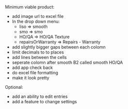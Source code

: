 Minimum viable product:
- add image url to excel file
- In the drop down menu:
  - liso => smooth
  - smo => smo
  - HO/QA => HO/QA Texture
  - repairsOrWarranty => Repairs - Warranty
- add slightly bigger gaps between each colomn
- limit decimals to to places
- add lines between the cells
- seperate colomn after smooth B2 called smooth HO/QA
- add app check back
- do excel file formatting
- make it look pretty

Optional:
- add an ability to edit entries
- add a feature to change settings
